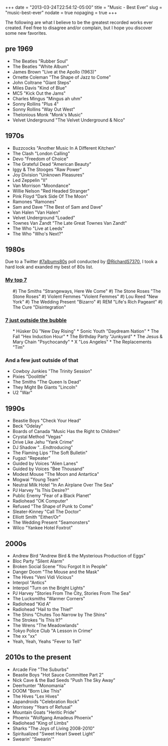 +++
date = "2013-03-24T22:54:12-05:00"
title = "Music - Best Ever"
slug = "music-best-ever"
nodate = true
nopaging = true
+++

The following are what I believe to be the greatest recorded works ever created. Feel free to disagree and/or complain, but I hope you discover some new favorites.

## pre 1969

<ul>
<li>The Beatles "Rubber Soul"</li>
<li>The Beatles "White Album"</li>
<li>James Brown "Live at the Apollo (1963)"</li>
<li>Ornette Coleman "The Shape of Jazz to Come"</li>
<li>John Coltrane "Giant Steps"</li>
<li>Miles Davis "Kind of Blue"</li>
<li>MC5 "Kick Out the Jams"</li>
<li>Charles Mingus "Mingus ah uhm"</li>
<li>Sonny Rollins "Plus 4"</li>
<li>Sonny Rollins "Way Out West"</li>
<li>Thelonious Monk "Monk's Music"</li>
<li>Velvet Underground "The Velvet Underground &amp; Nico"</li>
</ul>

## 1970s

<ul>
<li>Buzzcocks "Another Music In A Different Kitchen"</li>
<li>The Clash "London Calling"</li>
<li>Devo "Freedom of Choice"</li>
<li>The Grateful Dead "American Beauty"</li>
<li>Iggy &amp; The Stooges "Raw Power"</li>
<li>Joy Division "Unknown Pleasures"</li>
<li>Led Zeppelin "II"</li>
<li>Van Morrison "Moondance"</li>
<li>Willie Nelson "Red Headed Stranger"</li>
<li>Pink Floyd "Dark Side Of The Moon"</li>
<li>Ramones "Ramones"</li>
<li>Sam and Dave "The Best of Sam and Dave"</li>
<li>Van Halen "Van Halen"</li>
<li>Velvet Underground "Loaded"</li>
<li>Townes Van Zandt "The Late Great Townes Van Zandt"</li>
<li>The Who "Live at Leeds"</li>
<li>The Who "Who's Next?"</li>
</ul>

## 1980s

Due to a Twitter [#7albums80s](https://twitter.com/RichardS7370/status/1300455982057902080) poll conducted by [@RichardS7370](https://twitter.com/RichardS7370), I took a hard look and exanded my best of 80s list. 

### [My top 7](https://twitter.com/fak3r/status/1301968232308527104)

<ul>
#) The Smiths "Strangeways, Here We Come"
#) The Stone Roses "The Stone Roses"
#) Violent Femmes "Violent Femmes"
#) Lou Reed "New York"
#) The Wedding Present "Bizarro"
#) REM "Life's Rich Pageant"
#) The Cure "Disintegration"
</ul>

### [7 just outside the bubble](https://twitter.com/fak3r/status/1301968470389796865)

<ul>
* Hüsker Dü "New Day Rising"
* Sonic Youth "Daydream Nation"
* The Fall "Hex Induction Hour"
* The Birthday Party "Junkyard"
* The Jesus & Mary Chain "Psychocandy"
* X "Los Angeles"
* The Replacements "Tim"
</ul>

### And a few just outside of that
<ul>
<li>Cowboy Junkies "The Trinity Session"</li>
<li>Pixies "Doolittle"</li>
<li>The Smiths "The Queen Is Dead"</li>
<li>They Might Be Giants "Lincoln"</li>
<li>U2 "War"</li>
</ul>

## 1990s

<ul>
<li>Beastie Boys "Check Your Head"</li>
<li>Beck "Odelay"</li>
<li>Boards of Canada "Music Has the Right to Children"</li>
<li>Crystal Method "Vegas"</li>
<li>Drive Like Jehu "Yank Crime"</li>
<li>DJ Shadow "...Endtroducing"</li>
<li>The Flaming Lips "The Soft Bulletin"</li>
<li>Fugazi "Repeater"</li>
<li>Guided by Voices "Alien Lanes"</li>
<li>Guided by Voices "Bee Thousand"</li>
<li>Modest Mouse "The Moon and Antartica"</li>
<li>Mogwai "Young Team"</li>
<li>Neutral Milk Hotel "In An Airplane Over The Sea"</li>
<li>PJ Harvey "Is This Desire?"</li>
<li>Public Enemy "Fear of a Black Planet"</li>
<li>Radiohead "OK Computer"</li>
<li>Refused "The Shape of Punk to Come"</li>
<li>Sleater-Kinney "Call The Doctor"</li>
<li>Elliott Smith "Either/Or"</li>
<li>The Wedding Present "Seamonsters"</li>
<li>Wilco "Yankee Hotel Foxtrot"</li>
</ul>

## 2000s

<ul>
<li>Andrew Bird "Andrew Bird &amp; the Mysterious Production of Eggs"</li>
<li>Bloc Party "Silent Alarm"</li>
<li>Broken Social Scene "You Forgot It in People"</li>
<li>Danger Doom "The Mouse and the Mask"</li>
<li>The Hives "Veni Vidi Vicious"</li>
<li>Interpol "Antics"</li>
<li>Interpol "Turn on the Bright Lights"</li>
<li>PJ Harvey "Stories From The City, Stories From The Sea"</li>
<li>The Lucksmiths "Warmer Corners"</li>
<li>Radiohead "Kid A"</li>
<li>Radiohead "Hail to the Thief"</li>
<li>The Shins "Chutes Too Narrow by The Shins"</li>
<li>The Strokes "Is This It?"</li>
<li>The Wrens "The Meadowlands"</li>
<li>Tokyo Police Club "A Lesson in Crime"</li>
<li>The xx "xx"</li>
<li>Yeah, Yeah, Yeahs "Fever to Tell"</li>
</ul>

## 2010s to the present

<ul>
<li>Arcade Fire "The Suburbs"</li>
<li>Beastie Boys "Hot Sauce Committee Part 2"</li>
<li>Nick Cave & the Bad Seeds "Push The Sky Away"</li>
<li>Deerhunter "Monomania"</li>
<li>DOOM "Born Like This"</li>
<li>The Hives "Lex Hives"</li>
<li>Japandroids "Celebration Rock"</li>
<li>Morrissey "Years of Refusal"</li>
<li>Mountain Goats "Heritic Pride"</li>
<li>Phoenix "Wolfgang Amadeus Phoenix"</li>
<li>Radiohead "King of Limbs"</li>
<li>Sharks "The Joys of Living 2008-2010"</li>
<li>Spiritualized "Sweet Heart Sweet Light"</li>
<li>Swearin' "Swearin'"</li>
</ul>
